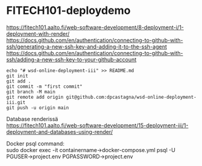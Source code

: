 # FITECH101-deploydemo  

https://fitech101.aalto.fi/web-software-development/8-deployment-i/1-deployment-with-render/  
https://docs.github.com/en/authentication/connecting-to-github-with-ssh/generating-a-new-ssh-key-and-adding-it-to-the-ssh-agent  
https://docs.github.com/en/authentication/connecting-to-github-with-ssh/adding-a-new-ssh-key-to-your-github-account

    echo "# wsd-online-deployment-iii" >> README.md
    git init
    git add .
    git commit -m "first commit"
    git branch -M main
    git remote add origin git@github.com:dpcastagna/wsd-online-deployment-iii.git
    git push -u origin main

Database renderissä  
https://fitech101.aalto.fi/web-software-development/15-deployment-iii/1-deployment-and-databases-using-render/  

Docker psql command:  
sudo docker exec -it containername->docker-compose.yml psql -U PGUSER->project.env PGPASSWORD->project.env  
